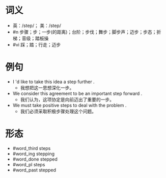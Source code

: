 # 词义
- 英：/step/； 美：/step/
- #n 步骤；步；一步(的距离)；台阶；步伐；舞步；脚步声；迈步；步态；折梯；音级；踏板操
- #vi 踩；踏；行走；迈步
# 例句
- I 'd like to take this idea a step further .
	- 我想把这一思想深化一步。
- We consider this agreement to be an important step forward .
	- 我们认为，这项协定是向前迈出了重要的一步。
- We must take positive steps to deal with the problem .
	- 我们必须采取积极步骤处理这个问题。
# 形态
- #word_third steps
- #word_ing stepping
- #word_done stepped
- #word_pl steps
- #word_past stepped
